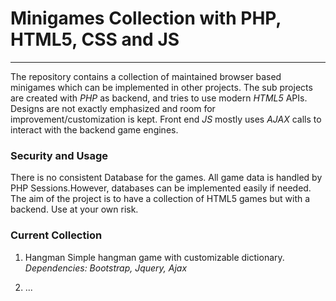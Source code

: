 # Minigames Collection with PHP, HTML5, CSS and JS

---

The repository contains a collection of maintained browser based minigames which can be implemented in other projects. The sub projects are created with *PHP* as backend, and tries to use modern *HTML5* APIs. Designs are not exactly emphasized and room for improvement/customization is kept. Front end *JS* mostly uses *AJAX* calls to interact with the backend game engines.


### Security and Usage

There is no consistent Database for the games. All game data is handled by PHP Sessions.However, databases can be implemented easily if needed. The aim of the project is to have a collection of HTML5 games but with a backend. Use at your own risk.

### Current Collection

1. Hangman
   Simple hangman game with customizable dictionary. 
   *Dependencies: Bootstrap, Jquery, Ajax*

2. ...
